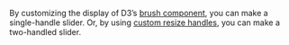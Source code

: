By customizing the display of D3’s [brush component](https://github.com/mbostock/d3/wiki/SVG-Controls), you can make a single-handle slider. Or, by using [custom resize handles](/mbostock/4349545), you can make a two-handled slider.
